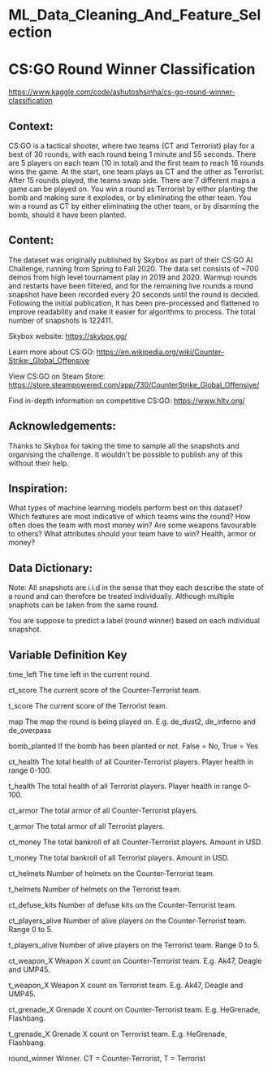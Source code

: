 # ML_Data_Cleaning_And_Feature_Selection

# CS:GO Round Winner Classification

https://www.kaggle.com/code/ashutoshsinha/cs-go-round-winner-classification

## Context:

CS:GO is a tactical shooter, where two teams (CT and Terrorist) play for a best of 30 rounds, with each round being 1 minute and 55 seconds. There are 5 players on each team (10 in total) and the first team to reach 16 rounds wins the game. At the start, one team plays as CT and the other as Terrorist. After 15 rounds played, the teams swap side. There are 7 different maps a game can be played on. You win a round as Terrorist by either planting the bomb and making sure it explodes, or by eliminating the other team. You win a round as CT by either eliminating the other team, or by disarming the bomb, should it have been planted.

## Content:

The dataset was originally published by Skybox as part of their CS:GO AI Challenge, running from Spring to Fall 2020. The data set consists of ~700 demos from high level tournament play in 2019 and 2020. Warmup rounds and restarts have been filtered, and for the remaining live rounds a round snapshot have been recorded every 20 seconds until the round is decided. Following the initial publication, It has been pre-processed and flattened to improve readability and make it easier for algorithms to process. The total number of snapshots is 122411.

Skybox website: https://skybox.gg/

Learn more about CS:GO: https://en.wikipedia.org/wiki/Counter-Strike:_Global_Offensive

View CS:GO on Steam Store: https://store.steampowered.com/app/730/CounterStrike_Global_Offensive/

Find in-depth information on competitive CS:GO: https://www.hltv.org/

## Acknowledgements:

Thanks to Skybox for taking the time to sample all the snapshots and organising the challenge. It wouldn't be possible to publish any of this without their help.

## Inspiration:

What types of machine learning models perform best on this dataset?
Which features are most indicative of which teams wins the round?
How often does the team with most money win?
Are some weapons favourable to others?
What attributes should your team have to win? Health, armor or money?

## Data Dictionary:

Note: All snapshots are i.i.d in the sense that they each describe the state of a round
and can therefore be treated individually. Although multiple snaphots can be taken from the same round.

You are suppose to predict a label (round winner) based on each individual snapshot.

## Variable	Definition	Key

time_left	The time left in the current round.

ct_score	The current score of the Counter-Terrorist team.

t_score	The current score of the Terrorist team.

map	The map the round is being played on.	E.g. de_dust2, de_inferno and de_overpass

bomb_planted	If the bomb has been planted or not.	False = No, True = Yes

ct_health	The total health of all Counter-Terrorist players.	Player health in range 0-100.

t_health	The total health of all Terrorist players.	Player health in range 0-100.

ct_armor	The total armor of all Counter-Terrorist players.	

t_armor	The total armor of all Terrorist players.	

ct_money	The total bankroll of all Counter-Terrorist players.	Amount in USD.

t_money	The total bankroll of all Terrorist players.	Amount in USD.

ct_helmets	Number of helmets on the Counter-Terrorist team.	

t_helmets	Number of helmets on the Terrorist team.	

ct_defuse_kits	Number of defuse kits on the Counter-Terrorist team.	

ct_players_alive	Number of alive players on the Counter-Terrorist team.	Range 0 to 5.

t_players_alive	Number of alive players on the Terrorist team.	Range 0 to 5.

ct_weapon_X	Weapon X count on Counter-Terrorist team.	E.g. Ak47, Deagle and UMP45.

t_weapon_X	Weapon X count on Terrorist team.	E.g. Ak47, Deagle and UMP45.

ct_grenade_X	Grenade X count on Counter-Terrorist team.	E.g. HeGrenade, Flashbang.

t_grenade_X	Grenade X count on Terrorist team.	E.g. HeGrenade, Flashbang.

round_winner	Winner.	CT = Counter-Terrorist, T = Terrorist



